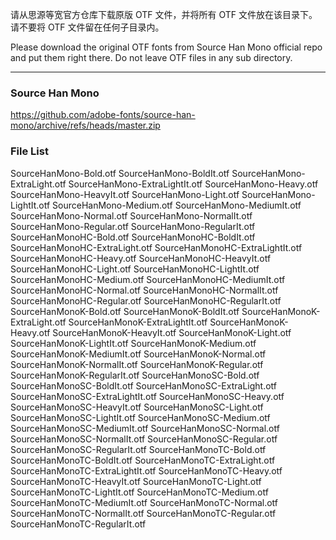 请从思源等宽官方仓库下载原版 OTF 文件，并将所有 OTF 文件放在该目录下。请不要将 OTF 文件留在任何子目录内。

Please download the original OTF fonts from Source Han Mono official repo and put them right there. Do not leave OTF files in any sub directory.

---

### Source Han Mono
https://github.com/adobe-fonts/source-han-mono/archive/refs/heads/master.zip

### File List
SourceHanMono-Bold.otf
SourceHanMono-BoldIt.otf
SourceHanMono-ExtraLight.otf
SourceHanMono-ExtraLightIt.otf
SourceHanMono-Heavy.otf
SourceHanMono-HeavyIt.otf
SourceHanMono-Light.otf
SourceHanMono-LightIt.otf
SourceHanMono-Medium.otf
SourceHanMono-MediumIt.otf
SourceHanMono-Normal.otf
SourceHanMono-NormalIt.otf
SourceHanMono-Regular.otf
SourceHanMono-RegularIt.otf
SourceHanMonoHC-Bold.otf
SourceHanMonoHC-BoldIt.otf
SourceHanMonoHC-ExtraLight.otf
SourceHanMonoHC-ExtraLightIt.otf
SourceHanMonoHC-Heavy.otf
SourceHanMonoHC-HeavyIt.otf
SourceHanMonoHC-Light.otf
SourceHanMonoHC-LightIt.otf
SourceHanMonoHC-Medium.otf
SourceHanMonoHC-MediumIt.otf
SourceHanMonoHC-Normal.otf
SourceHanMonoHC-NormalIt.otf
SourceHanMonoHC-Regular.otf
SourceHanMonoHC-RegularIt.otf
SourceHanMonoK-Bold.otf
SourceHanMonoK-BoldIt.otf
SourceHanMonoK-ExtraLight.otf
SourceHanMonoK-ExtraLightIt.otf
SourceHanMonoK-Heavy.otf
SourceHanMonoK-HeavyIt.otf
SourceHanMonoK-Light.otf
SourceHanMonoK-LightIt.otf
SourceHanMonoK-Medium.otf
SourceHanMonoK-MediumIt.otf
SourceHanMonoK-Normal.otf
SourceHanMonoK-NormalIt.otf
SourceHanMonoK-Regular.otf
SourceHanMonoK-RegularIt.otf
SourceHanMonoSC-Bold.otf
SourceHanMonoSC-BoldIt.otf
SourceHanMonoSC-ExtraLight.otf
SourceHanMonoSC-ExtraLightIt.otf
SourceHanMonoSC-Heavy.otf
SourceHanMonoSC-HeavyIt.otf
SourceHanMonoSC-Light.otf
SourceHanMonoSC-LightIt.otf
SourceHanMonoSC-Medium.otf
SourceHanMonoSC-MediumIt.otf
SourceHanMonoSC-Normal.otf
SourceHanMonoSC-NormalIt.otf
SourceHanMonoSC-Regular.otf
SourceHanMonoSC-RegularIt.otf
SourceHanMonoTC-Bold.otf
SourceHanMonoTC-BoldIt.otf
SourceHanMonoTC-ExtraLight.otf
SourceHanMonoTC-ExtraLightIt.otf
SourceHanMonoTC-Heavy.otf
SourceHanMonoTC-HeavyIt.otf
SourceHanMonoTC-Light.otf
SourceHanMonoTC-LightIt.otf
SourceHanMonoTC-Medium.otf
SourceHanMonoTC-MediumIt.otf
SourceHanMonoTC-Normal.otf
SourceHanMonoTC-NormalIt.otf
SourceHanMonoTC-Regular.otf
SourceHanMonoTC-RegularIt.otf
